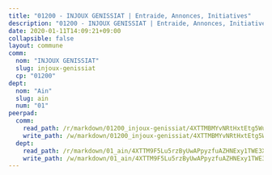 ```yaml
---
title: "01200 - INJOUX GENISSIAT | Entraide, Annonces, Initiatives"
description: "01200 - INJOUX GENISSIAT | Entraide, Annonces, Initiatives"
date: 2020-01-11T14:09:21+09:00
collapsible: false
layout: commune
comm:
  nom: "INJOUX GENISSIAT"
  slug: injoux-genissiat
  cp: "01200"
dept:
  nom: "Ain"
  slug: ain
  num: "01"
peerpad:
  comm:
    read_path: /r/markdown/01200_injoux-genissiat/4XTTMBMYvNRtHxtEtg5WuU18nAa2c2KLPT7BHR69EnbP5ERbH
    write_path: /w/markdown/01200_injoux-genissiat/4XTTMBMYvNRtHxtEtg5WuU18nAa2c2KLPT7BHR69EnbP5ERbH-K3TgUUQ3fHBySKzLj3ytaqUw7ppeGgu9K5tEBnBraiFbwTek37M246LG3XNBZ232zUPKafzFrEJSdLVbHqzrPBQaEp7jPm1hHupbZNWJnUbWSbTStkVFhdkGrsnMHPvZtGYFcmqd
  dept:
    read_path: /r/markdown/01_ain/4XTTM9F5Lu5rzByUwAPpyzfuAZHNExy1TWE3X3wiTrPFfiAJr
    write_path: /w/markdown/01_ain/4XTTM9F5Lu5rzByUwAPpyzfuAZHNExy1TWE3X3wiTrPFfiAJr-K3TgUnxzeFoJA4CB58vXNvKXURJneTNZHUsypAQGicGiZu7AS2sPbjspGpj7s3MmMv58YhkLaSUMQMHaiKAfoMv6wF36Urxbqqh8MmnXpnKkbVhnAishABEkMRAiyAt8GGJ1Jer2
---
```


